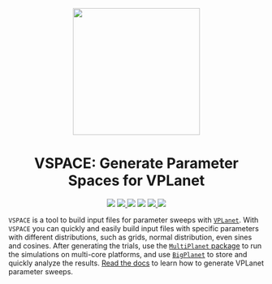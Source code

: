 <p align="center">
  <img width = "250" src="docs/VPLanetLogo.png"/>
</p>

<h1 align="center">VSPACE: Generate Parameter Spaces for VPLanet</h1>

<p align="center">
  <a href="https://VirtualPlanetaryLaboratory.github.io/vspace/"><img src="https://img.shields.io/badge/read-the_docs-blue.svg?style=flat"></a>
  <a href="https://github.com/VirtualPlanetaryLaboratory/vspace/actions/workflows/docs.yml">
  <img src="https://github.com/VirtualPlanetaryLaboratory/vspace/actions/workflows/docs.yml/badge.svg">
   <img src="https://img.shields.io/badge/Python-3.6--3.9-orange.svg"></a>
  <a href="LICENSE"><img src="https://img.shields.io/badge/license-MIT-purple.svg"></a>
  <a href="https://github.com/VirtualPlanetaryLaboratory/vspace/actions/workflows/tests.yml">
  <img src="https://github.com/VirtualPlanetaryLaboratory/vspace/actions/workflows/tests.yml/badge.svg">
  <a href="https://github.com/VirtualPlanetaryLaboratory/vspace/actions/workflows/wheels.yml">
  <img src="https://github.com/VirtualPlanetaryLaboratory/vspace/actions/workflows/wheels.yml/badge.svg">
  </a>
</p>

`VSPACE` is a tool to build input files for parameter sweeps with [`VPLanet`](https://github.com/VirtualPlanetaryLaboratory/vplanet).
With `VSPACE` you can quickly and easily build input files with specific
parameters with different distributions, such as grids, normal distribution, even sines and cosines. After generating the trials, use the [`MultiPlanet` package](https://github.com/VirtualPlanetaryLaboratory/multi-planet) to run the simulations
on multi-core platforms, and use [`BigPlanet`](https://github.com/VirtualPlanetaryLaboratory/bigplanet) to store and quickly analyze the results. [Read the docs](https://VirtualPlanetaryLaboratory.github.io/vspace/) to learn how to generate VPLanet parameter sweeps.
